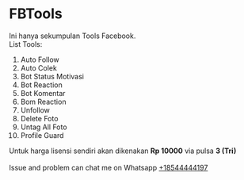 # FBTools
Ini hanya sekumpulan Tools Facebook.<br>
List Tools:
<ol>
  <li>Auto Follow</li>
  <li>Auto Colek</li>
  <li>Bot Status Motivasi</li>
  <li>Bot Reaction</li>
  <li>Bot Komentar</li>
  <li>Bom Reaction</li>
  <li>Unfollow</li>
  <li>Delete Foto</li>
  <li>Untag All Foto</li>
  <li>Profile Guard</li>
</ol>

Untuk harga lisensi sendiri akan dikenakan <strong>Rp 10000</strong> via pulsa <strong>3 (Tri)</strong><br>
<br>
Issue and problem can chat me on Whatsapp <a href="https://wa.me/18544444197">+18544444197</a>
